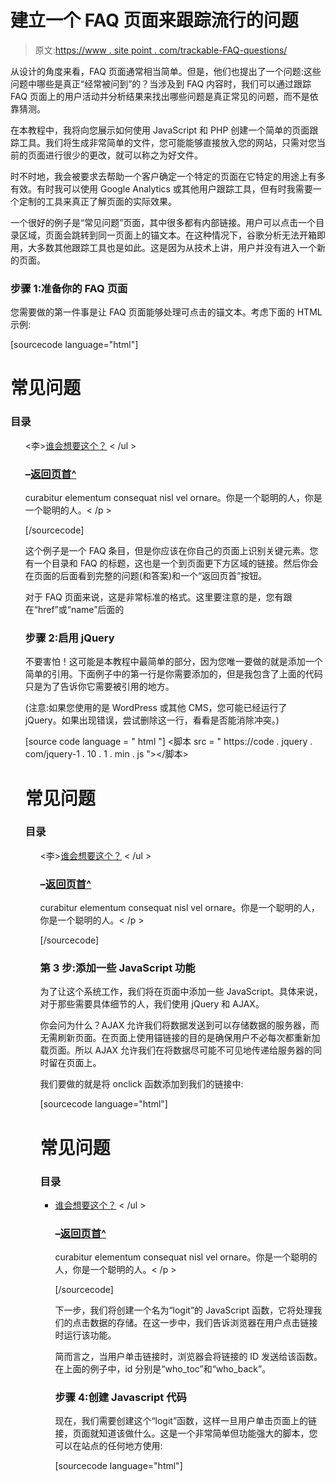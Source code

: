 # 建立一个 FAQ 页面来跟踪流行的问题

> 原文:[https://www . site point . com/trackable-FAQ-questions/](https://www.sitepoint.com/trackable-frequently-asked-questions/)

从设计的角度来看，FAQ 页面通常相当简单。但是，他们也提出了一个问题:这些问题中哪些是真正“经常被问到”的？当涉及到 FAQ 内容时，我们可以通过跟踪 FAQ 页面上的用户活动并分析结果来找出哪些问题是真正常见的问题，而不是依靠猜测。

在本教程中，我将向您展示如何使用 JavaScript 和 PHP 创建一个简单的页面跟踪工具。我们将生成非常简单的文件，您可能能够直接放入您的网站，只需对您当前的页面进行很少的更改，就可以称之为好文件。

时不时地，我会被要求去帮助一个客户确定一个特定的页面在它特定的用途上有多有效。有时我可以使用 Google Analytics 或其他用户跟踪工具，但有时我需要一个定制的工具来真正了解页面的实际效果。

一个很好的例子是“常见问题”页面，其中很多都有内部链接。用户可以点击一个目录区域，页面会跳转到同一页面上的锚文本。在这种情况下，谷歌分析无法开箱即用，大多数其他跟踪工具也是如此。这是因为从技术上讲，用户并没有进入一个新的页面。

### 步骤 1:准备你的 FAQ 页面

您需要做的第一件事是让 FAQ 页面能够处理可点击的锚文本。考虑下面的 HTML 示例:

[sourcecode language="html"]

# 常见问题

<H3><a name = " TOC ">目录</a></H3>
<ul>
<李><a id = " Who _ TOC " href = " # Who ">谁会想要这个？</a></李>
< /ul >

### –[返回页首^](#toc)

<p>curabitur elementum consequat nisl vel ornare。你是一个聪明的人，你是一个聪明的人。< /p >

[/sourcecode]

这个例子是一个 FAQ 条目，但是你应该在你自己的页面上识别关键元素。您有一个目录和 FAQ 的标题，这也是一个到页面更下方区域的链接。然后你会在页面的后面看到完整的问题(和答案)和一个“返回页首”按钮。

对于 FAQ 页面来说，这是非常标准的格式。这里要注意的是，您有跟在“href”或“name”后面的

### 步骤 2:启用 jQuery

不要害怕！这可能是本教程中最简单的部分，因为您唯一要做的就是添加一个简单的引用。下面例子中的第一行是你需要添加的，但是我包含了上面的代码只是为了告诉你它需要被引用的地方。

(注意:如果您使用的是 WordPress 或其他 CMS，您可能已经运行了 jQuery。如果出现错误，尝试删除这一行，看看是否能消除冲突。)

[source code language = " html "]
<脚本 src = " https://code . jquery . com/jquery-1 . 10 . 1 . min . js "></脚本>

# 常见问题

<H3><a name = " TOC ">目录</a></H3>
<ul>
<李><a id = " Who _ TOC " href = " # Who ">谁会想要这个？</a></李>
< /ul >

### –[返回页首^](#toc)

<p>curabitur elementum consequat nisl vel ornare。你是一个聪明的人，你是一个聪明的人。< /p >

[/sourcecode]

### 第 3 步:添加一些 JavaScript 功能

为了让这个系统工作，我们将在页面中添加一些 JavaScript。具体来说，对于那些需要具体细节的人，我们使用 jQuery 和 AJAX。

你会问为什么？AJAX 允许我们将数据发送到可以存储数据的服务器，而无需刷新页面。在页面上使用锚链接的目的是确保用户不必每次都重新加载页面。所以 AJAX 允许我们在将数据尽可能不可见地传递给服务器的同时留在页面上。

我们要做的就是将 onclick 函数添加到我们的链接中:

[sourcecode language="html"]

# 常见问题

<H3><a name = " TOC ">目录</a></H3>
<ul>
<Li><a id = " Who _ TOC " href = " # Who " onclick = " logit(this . id)">谁会想要这个？</a></李>
< /ul >

### –[返回页首^](#toc)

<p>curabitur elementum consequat nisl vel ornare。你是一个聪明的人，你是一个聪明的人。< /p >

[/sourcecode]

下一步，我们将创建一个名为“logit”的 JavaScript 函数，它将处理我们的点击数据的存储。在这一步中，我们告诉浏览器在用户点击链接时运行该功能。

简而言之，当用户单击链接时，浏览器会将链接的 ID 发送给该函数。在上面的例子中，id 分别是“who_toc”和“who_back”。

### 步骤 4:创建 Javascript 代码

现在，我们需要创建这个“logit”函数，这样一旦用户单击页面上的链接，页面就知道该做什么。这是一个非常简单但功能强大的脚本，您可以在站点的任何地方使用:

[sourcecode language="html"]